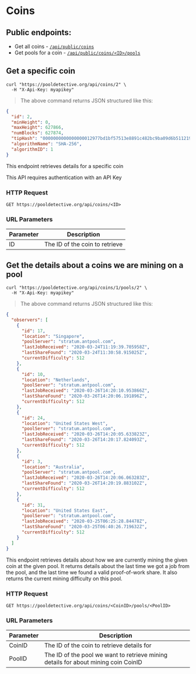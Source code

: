 # Coins

## Public endpoints:

* Get all coins - [`/api/public/coins`](#get-all-coins)
* Get pools for a coin - [`/api/public/coins/<ID>/pools`](#get-the-pools-that-we-are-mining-a-specific-coin-on)

## Get a specific coin

```shell
curl "https://pooldetective.org/api/coins/2" \
  -H "X-Api-Key: myapikey"
```

> The above command returns JSON structured like this:

```json
{
  "id": 2,
  "minHeight": 0,
  "maxHeight": 627866,
  "numBlocks": 627874,
  "tipHash": "0000000000000000012977bd1bf57513e8891c482bc9ba09d6b511219583842d",
  "algorithmName": "SHA-256",
  "algorithmID": 1
}
```

This endpoint retrieves details for a specific coin

<aside class="notice">
This API requires authentication with an API Key
</aside>

### HTTP Request

`GET https://pooldetective.org/api/coins/<ID>`

### URL Parameters

Parameter | Description
--------- | -----------
ID | The ID of the coin to retrieve



## Get the details about a coins we are mining on a pool

```shell
curl "https://pooldetective.org/api/coins/1/pools/2" \
  -H "X-Api-Key: myapikey"
```

> The above command returns JSON structured like this:

```json
{
  "observers": [
    {
      "id": 17,
      "location": "Singapore",
      "poolServer": "stratum.antpool.com",
      "lastJobReceived": "2020-03-24T11:19:39.705958Z",
      "lastShareFound": "2020-03-24T11:30:58.915025Z",
      "currentDifficulty": 512
    },
    {
      "id": 10,
      "location": "Netherlands",
      "poolServer": "stratum.antpool.com",
      "lastJobReceived": "2020-03-26T14:20:10.953866Z",
      "lastShareFound": "2020-03-26T14:20:06.191896Z",
      "currentDifficulty": 512
    },
    {
      "id": 24,
      "location": "United States West",
      "poolServer": "stratum.antpool.com",
      "lastJobReceived": "2020-03-26T14:20:05.633823Z",
      "lastShareFound": "2020-03-26T14:20:17.824093Z",
      "currentDifficulty": 512
    },
    {
      "id": 3,
      "location": "Australia",
      "poolServer": "stratum.antpool.com",
      "lastJobReceived": "2020-03-26T14:20:06.063283Z",
      "lastShareFound": "2020-03-26T14:20:19.883102Z",
      "currentDifficulty": 512
    },
    {
      "id": 31,
      "location": "United States East",
      "poolServer": "stratum.antpool.com",
      "lastJobReceived": "2020-03-25T06:25:28.84478Z",
      "lastShareFound": "2020-03-25T06:40:26.719632Z",
      "currentDifficulty": 512
    }
  ]
}
```

This endpoint retrieves details about how we are currently mining the given coin at the given pool. It returns details about the last time we got a job from the pool, and the last time we found a valid proof-of-work share. It also returns the current mining difficulty on this pool.

### HTTP Request

`GET https://pooldetective.org/api/coins/<CoinID>/pools/<PoolID>`

### URL Parameters

Parameter | Description
--------- | -----------
CoinID | The ID of the coin to retrieve details for
PoolID | The ID of the pool we want to retrieve mining details for about mining coin CoinID

